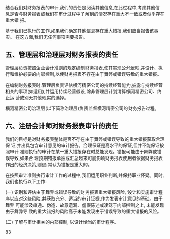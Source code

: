 结合我们对财务报表的审计,我们的责任是阅读其他信息,在此过程中,考虑其他信 息是否与财务报表或我们在审计过程中了解到的情况存在重大不一致或者似乎存在重大错 报。

基于我们已执行的工作,如果我们确定其他信息存在重大错报,我们应当报告该事实。 在这方面,我们无任何事项需要报告。

## 五、管理层和治理层对财务报表的责任

管理层负责按照企业会计准则的规定编制财务报表,使其实现公允反映,并设计、执 行和维护必要的内部控制,以使财务报表不存在由于舞弊或错误导致的重大错报。

在编制财务报表时,管理层负责评估横河精密公司的持续经营能力,披露与持续经营 相关的事项(如适用),并运用持续经营假设,除非管理层计划清算横河精密公司、终止运 营或别无其他现实的选择。

横河精密公司治理层(以下简称治理层)负责监督横河精密公司的财务报告过程。

## 六、注册会计师对财务报表审计的责任

我们的目标是对财务报表整体是否不存在由于舞弊或错误导致的重大错报获取合理保 证,并出具包含审计意见的审计报告。合理保证是高水平的保证,但并不能保证按照审计 准则执行的审计在某一重大错报存在时总能发现。错报可能由于舞弊或错误导致,如果合 理预期错报单独或汇总起来可能影响财务报表使用者依据财务报表作出的经济决策,则通 常认为错报是重大的。

在按照审计准则执行审计工作的过程中,我们运用职业判断,并保持职业怀疑。同时, 我们也执行以下工作:

(一) 识别和评估由于舞弊或错误导致的财务报表重大错报风险, 设计和实施审计程 序以应对这些风险,并获取充分、适当的审计证据,作为发表审计意见的基础。由于舞弊 可能涉及串通、伪造、故意遗漏、虚假陈述或凌驾于内部控制之上, 未能发现由于舞弊导 致的重大错报的风险高于未能发现由于错误导致的重大错报的风险。

(二) 了解与审计相关的内部控制, 以设计恰当的审计程序。

83